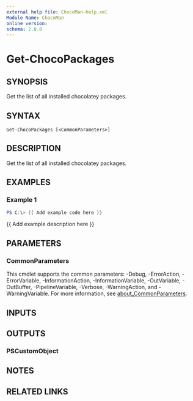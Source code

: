 ```yaml
---
external help file: ChocoMan-help.xml
Module Name: ChocoMan
online version:
schema: 2.0.0
---
```


# Get-ChocoPackages

## SYNOPSIS
Get the list of all installed chocolatey packages.

## SYNTAX

```
Get-ChocoPackages [<CommonParameters>]
```

## DESCRIPTION
Get the list of all installed chocolatey packages.

## EXAMPLES

### Example 1
```powershell
PS C:\> {{ Add example code here }}
```

{{ Add example description here }}

## PARAMETERS

### CommonParameters
This cmdlet supports the common parameters: -Debug, -ErrorAction, -ErrorVariable, -InformationAction, -InformationVariable, -OutVariable, -OutBuffer, -PipelineVariable, -Verbose, -WarningAction, and -WarningVariable. For more information, see [about_CommonParameters](http://go.microsoft.com/fwlink/?LinkID=113216).

## INPUTS

## OUTPUTS

### PSCustomObject
## NOTES

## RELATED LINKS
